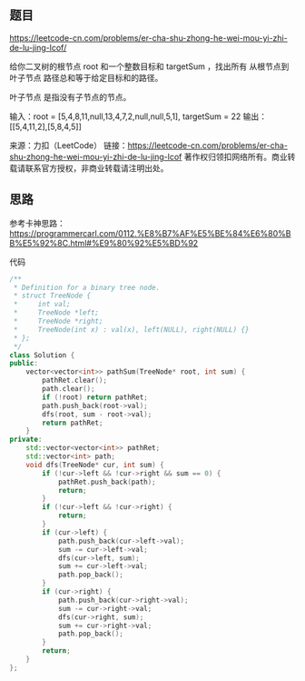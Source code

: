 ## 题目 

https://leetcode-cn.com/problems/er-cha-shu-zhong-he-wei-mou-yi-zhi-de-lu-jing-lcof/

给你二叉树的根节点 root 和一个整数目标和 targetSum ，找出所有 从根节点到叶子节点 路径总和等于给定目标和的路径。

叶子节点 是指没有子节点的节点。


输入：root = [5,4,8,11,null,13,4,7,2,null,null,5,1], targetSum = 22
输出：[[5,4,11,2],[5,8,4,5]]

来源：力扣（LeetCode）
链接：https://leetcode-cn.com/problems/er-cha-shu-zhong-he-wei-mou-yi-zhi-de-lu-jing-lcof
著作权归领扣网络所有。商业转载请联系官方授权，非商业转载请注明出处。

## 思路

参考卡神思路：https://programmercarl.com/0112.%E8%B7%AF%E5%BE%84%E6%80%BB%E5%92%8C.html#%E9%80%92%E5%BD%92

代码

```c++
/**
 * Definition for a binary tree node.
 * struct TreeNode {
 *     int val;
 *     TreeNode *left;
 *     TreeNode *right;
 *     TreeNode(int x) : val(x), left(NULL), right(NULL) {}
 * };
 */
class Solution {
public:
    vector<vector<int>> pathSum(TreeNode* root, int sum) {
        pathRet.clear();
        path.clear();
        if (!root) return pathRet;
        path.push_back(root->val);
        dfs(root, sum - root->val);
        return pathRet;
    }
private:
    std::vector<vector<int>> pathRet;
    std::vector<int> path;
    void dfs(TreeNode* cur, int sum) {
        if (!cur->left && !cur->right && sum == 0) {
            pathRet.push_back(path);
            return;
        }
        if (!cur->left && !cur->right) {
            return;
        }
        if (cur->left) {
            path.push_back(cur->left->val);
            sum -= cur->left->val;
            dfs(cur->left, sum);
            sum += cur->left->val;
            path.pop_back();
        }
        if (cur->right) {
            path.push_back(cur->right->val);
            sum -= cur->right->val;
            dfs(cur->right, sum);
            sum += cur->right->val;
            path.pop_back();
        }
        return;
    }
};
```
